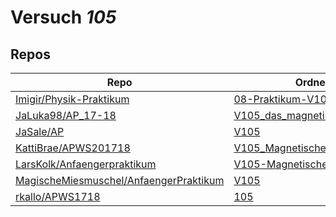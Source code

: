 # Versuch *105*

## Repos

|                                          Repo                                          |                                                     Ordner                                                      |                                                        PDFs                                                        |
|----------------------------------------------------------------------------------------|-----------------------------------------------------------------------------------------------------------------|--------------------------------------------------------------------------------------------------------------------|
|[Imigir/Physik-Praktikum](../repo/Imigir/Physik-Praktikum)                              |[08-Praktikum-V105](https://github.com/Imigir/Physik-Praktikum/tree/master/08-Praktikum-V105)                    |–                                                                                                                   |
|[JaLuka98/AP_17-18](../repo/JaLuka98/AP_17-18)                                          |[V105_das_magnetische_moment](https://github.com/JaLuka98/AP_17-18/tree/master/V105_das_magnetische_moment)      |–                                                                                                                   |
|[JaSale/AP](../repo/JaSale/AP)                                                          |[V105](https://github.com/JaSale/AP/tree/master/V105)                                                            |[V105.pdf](https://docs.google.com/viewer?url=https://raw.githubusercontent.com/JaSale/AP/master/PDF/V105.pdf)      |
|[KattiBrae/APWS201718](../repo/KattiBrae/APWS201718)                                    |[V105_Magnetisches_Moment](https://github.com/KattiBrae/APWS201718/tree/master/AP1/V105_Magnetisches_Moment)     |–                                                                                                                   |
|[LarsKolk/Anfaengerpraktikum](../repo/LarsKolk/Anfaengerpraktikum)                      |[V105-Magnetisches Moment](https://github.com/LarsKolk/Anfaengerpraktikum/tree/master/V105-Magnetisches%20Moment)|–                                                                                                                   |
|[MagischeMiesmuschel/AnfaengerPraktikum](../repo/MagischeMiesmuschel/AnfaengerPraktikum)|[V105](https://github.com/MagischeMiesmuschel/AnfaengerPraktikum/tree/master/V105)                               |–                                                                                                                   |
|[rkallo/APWS1718](../repo/rkallo/APWS1718)                                              |[105](https://github.com/rkallo/APWS1718/tree/master/105)                                                        |[V105.pdf](https://docs.google.com/viewer?url=https://raw.githubusercontent.com/rkallo/APWS1718/master/105/V105.pdf)|
